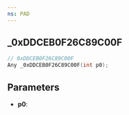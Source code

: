 ```yaml
---
ns: PAD
---
```

## _0xDDCEB0F26C89C00F

```c
// 0xDDCEB0F26C89C00F
Any _0xDDCEB0F26C89C00F(int p0);
```

## Parameters
* **p0**:
